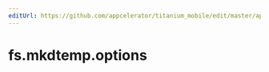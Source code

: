 ```yaml
---
editUrl: https://github.com/appcelerator/titanium_mobile/edit/master/apidoc/NodeJS/fs.yml
---
```

# fs.mkdtemp.options

<TypeHeader/>

<ApiDocs/>
